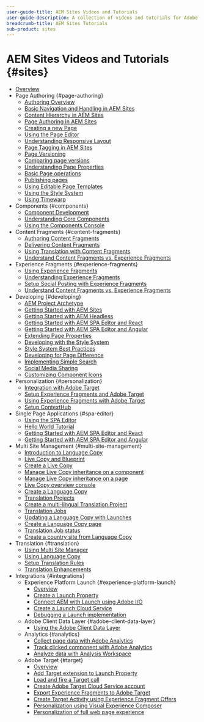 ```yaml
---
user-guide-title: AEM Sites Videos and Tutorials
user-guide-description: A collection of videos and tutorials for Adobe Experience Manager Sites.
breadcrumb-title: AEM Sites Tutorials
sub-product: sites
---
```


# AEM Sites Videos and Tutorials {#sites}

+ [Overview](overview.md)
+ Page Authoring {#page-authoring}
  + [Authoring Overview](page-authoring/aem-sites-authoring-overview.md)
  + [Basic Navigation and Handling in AEM Sites](page-authoring/basic-handling-sites-feature-video-use.md)
  + [Content Hierarchy in AEM Sites](page-authoring/content-hierarchy-feature-video-use.md)
  + [Page Authoring in AEM Sites](page-authoring/page-authoring-overview-feature-video-use.md)
  + [Creating a new Page](page-authoring/creating-page-feature-video-use.md)
  + [Using the Page Editor](page-authoring/page-editor-feature-video-use.md)
  + [Understanding Responsive Layout](page-authoring/responsive-layout-feature-video-understand.md)
  + [Page Tagging in AEM Sites](page-authoring/page-tagging-feature-video-use.md)
  + [Page Versioning](page-authoring/page-versioning-feature-video-use.md)
  + [Comparing page versions](page-authoring/page-diff-feature-video-use.md)
  + [Understanding Page Properties](page-authoring/page-properties-feature-video-understand.md)
  + [Basic Page operations](page-authoring/page-operations-feature-video-use.md)
  + [Publishing pages](page-authoring/publication-management-feature-video-use.md)
  + [Using Editable Page Templates](page-authoring/template-editor-feature-video-use.md)
  + [Using the Style System](page-authoring/style-system-feature-video-use.md)
  + [Using Timewarp](page-authoring/timewarp-feature-video-use.md)
+ Components {#components}
  + [Component Development](components/component-development.md)
  + [Understanding Core Components](components/core-components-feature-video-understand.md)
  + [Using the Components Console](components/components-console-feature-video-use.md)
+ Content Fragments {#content-fragments}
  + [Authoring Content Fragments](content-fragments/content-fragments-feature-video-use.md)
  + [Delivering Content Fragments](content-fragments/content-fragments-delivery-feature-video-use.md)
  + [Using Translation with Content Fragments](content-fragments/content-fragments-translation-feature-video-use.md)
  + [Understand Content Fragments vs. Experience Fragments](content-fragments/understand-content-fragments-and-experience-fragments.md)
+ Experience Fragments {#experience-fragments}
  + [Using Experience Fragments](experience-fragments/experience-fragments-feature-video-use.md)
  + [Understanding Experience Fragments](experience-fragments/experience-fragments-feature-video-understand.md)
  + [Setup Social Posting with Experience Fragments](experience-fragments/experience-fragments-social-technical-video-setup.md)
  + [Understand Content Fragments vs. Experience Fragments](https://docs.adobe.com/content/help/en/experience-manager-learn/sites/content-fragments/understand-content-fragments-and-experience-fragments.html)
+ Developing {#developing}
  + [AEM Project Archetype](developing/aem-project-archetype.md)
  + [Getting Started with AEM Sites](https://docs.adobe.com/content/help/en/experience-manager-learn/getting-started-wknd-tutorial-develop/overview.html)
  + [Getting Started with AEM Headless](https://docs.adobe.com/content/help/en/experience-manager-learn/getting-started-with-aem-headless/overview.html)
  + [Getting Started with AEM SPA Editor and React](https://docs.adobe.com/content/help/en/experience-manager-learn/spa-react-tutorial/overview.html)
  + [Getting Started with AEM SPA Editor and Angular](https://docs.adobe.com/content/help/en/experience-manager-learn/spa-angular-tutorial/overview.html)
  + [Extending Page Properties](developing/page-properties-technical-video-develop.md)
  + [Developing with the Style System](developing/style-system-technical-video-understand.md)
  + [Style System Best Practices](developing/style-organization-style-system-understand-article.md)
  + [Developing for Page Difference](developing/page-diff-technical-video-develop.md)
  + [Implementing Simple Search](developing/search-tutorial-develop.md)
  + [Social Media Sharing](developing/social-media-sharing-technical-video-use.md)
  + [Customizing Component Icons](developing/component-icons-technical-video-develop.md)
+ Personalization {#personalization}
  + [Integration with Adobe Target](https://helpx.adobe.com/marketing-cloud/how-to/aem-target.html)
  + [Setup Experience Fragments and Adobe Target](personalization/experience-fragment-target-technical-video-setup.md)
  + [Using Experience Fragments with Adobe Target](personalization/experience-fragment-target-offer-feature-video-use.md)
  + [Setup ContextHub](personalization/context-hub-technical-video-setup.md)
+ Single Page Applications {#spa-editor}
  + [Using the SPA Editor](spa-editor/spa-editor-framework-feature-video-use.md)
  + [Hello World Tutorial](spa-editor/spa-editor-helloworld-tutorial-use.md)
  + [Getting Started with AEM SPA Editor and React](https://docs.adobe.com/content/help/en/experience-manager-learn/spa-react-tutorial/overview.html)
  + [Getting Started with AEM SPA Editor and Angular](https://docs.adobe.com/content/help/en/experience-manager-learn/spa-angular-tutorial/overview.html)
+ Multi Site Management {#multi-site-management}
  + [Introduction to Language Copy](./multi-site-management/language-copy-overview.md)
  + [Live Copy and Blueprint](./multi-site-management/live-copy-and-blueprint.md)
  + [Create a Live Copy](./multi-site-management/create-live-copy.md)
  + [Manage Live Copy inheritance on a component](./multi-site-management/manage-component-inheritance-live-copy.md)
  + [Manage Live Copy inheritance on a page](./multi-site-management/manage-page-inheritance-live-copy.md)
  + [Live Copy overview console](./multi-site-management/live-copy-overview-console.md)
  + [Create a Language Copy](./multi-site-management/create-language-copy.md)
  + [Translation Projects](./multi-site-management/manage-translation-projects.md)
  + [Create a multi-lingual Translation Project](./multi-site-management/create-multinational-translational-project.md)
  + [Translation Jobs](./multi-site-management/create-translation-job.md)
  + [Updating a Language Copy with Launches](./multi-site-management/updating-language-copy.md)
  + [Create a Language Copy page](./multi-site-management/create-new-page-language-copy.md)
  + [Translation Job status](./multi-site-management/translation-job-status.md)
  + [Create a country site from Language Copy](./multi-site-management/create-new-site.md)
+ Translation {#translation}
  + [Using Multi Site Manager](translation/multi-site-manager-feature-video-use.md)
  + [Using Language Copy](translation/language-copy-feature-video-use.md)
  + [Setup Translation Rules](translation/translation-rules-editor-technical-video-setup.md)
  + [Translation Enhancements](translation/translation-enhancements-feature-video-use.md)
+ Integrations {#integrations}
  + Experience Platform Launch {#experience-platform-launch}
    + [Overview](integrations/experience-platform-launch/overview.md)
    + [Create a Launch Property](integrations/experience-platform-launch/create-launch-property.md)
    + [Connect AEM with Launch using Adobe I/O](integrations/experience-platform-launch/connect-aem-launch-adobe-io.md)
    + [Create a Launch Cloud Service](integrations/experience-platform-launch/create-launch-cloud-service.md)
    + [Debugging a Launch implementation](integrations/experience-platform-launch/debug-launch-implementation.md)
  + Adobe Client Data Layer {#adobe-client-data-layer}
    + [Using the Adobe Client Data Layer](integrations/adobe-client-data-layer/data-layer-overview.md)
  + Analytics {#analytics}
    + [Collect page data with Adobe Analytics](integrations/analytics/collect-data-analytics.md)
    + [Track clicked component with Adobe Analytics](integrations/analytics/track-clicked-component.md)
    + [Analyze data with Analysis Workspace](integrations/analytics/create-analytics-workspace.md)
  + Adobe Target {#target}
    + [Overview](integrations/adobe-target/overview.md)
    + [Add Target extension to Launch Property](integrations/adobe-target/add-target-launch-extension.md)
    + [Load and fire a Target call](integrations/adobe-target/load-and-fire-target.md)
    + [Create Adobe Target Cloud Service account](integrations/adobe-target/setup-aem-target-cloud-service.md)
    + [Export Experience Fragments to Adobe Target](integrations/adobe-target/export-experience-fragment-target.md)
    + [Create Target Activity using Experience Fragment Offers](integrations/adobe-target/create-target-activity.md)
    + [Personalization using Visual Experience Composer](integrations/adobe-target/personalization-using-vec.md)
    + [Personalization of full web page experience](integrations/adobe-target/personalization-web-page.md)
